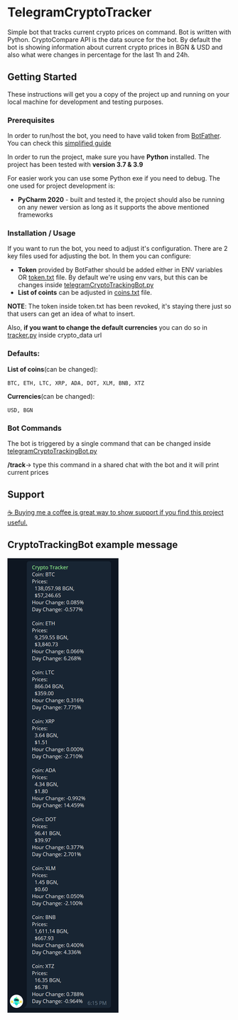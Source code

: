 # TelegramCryptoTracker
Simple bot that tracks current crypto prices on command. Bot is written with Python. CryptoCompare API is the data source for the bot.
By default the bot is showing information about current crypto prices in BGN & USD and also what were changes in percentage for the last 1h and 24h.

## Getting Started
These instructions will get you a copy of the project up and running on your local machine for development and testing purposes.

### Prerequisites
In order to run/host the bot, you need to have valid token from [BotFather](https://core.telegram.org/bots). 
You can check this [simplified guide](https://docs.microsoft.com/en-us/azure/bot-service/bot-service-channel-connect-telegram?view=azure-bot-service-4.0)

In order to run the project, make sure you have **Python** installed. The project has been tested with **version 3.7 & 3.9**

For easier work you can use some Python exe if you need to debug. The one used for project development is:
* **PyCharm 2020** - built and tested it, the project should also be running on any newer version as long as it supports the above mentioned frameworks

### Installation / Usage

If you want to run the bot, you need to adjust it's configuration. There are 2 key files used for adjusting the bot. In them you can configure: 
* **Token** provided by BotFather should be added either in ENV variables OR [token.txt](TelegramCryptoTracker/token.txt) file. By default we're using env vars, but this can be changes inside [telegramCryptoTrackingBot.py](TelegramCryptoTracker/telegramCryptoTrackingBot.py)
* **List of coints** can be adjusted in [coins.txt](TelegramCryptoTracker/coins.txt) file.

**NOTE**: The token inside token.txt has been revoked, it's staying there just so that users can get an idea of what to insert.

Also, **if you want to change the default currencies** you can do so in [tracker.py](TelegramCryptoTracker/tracker.py) inside crypto_data url

### Defaults: 
**List of coins**(can be changed): 
```
BTC, ETH, LTC, XRP, ADA, DOT, XLM, BNB, XTZ
```
**Currencies**(can be changed): 
```
USD, BGN
```

### Bot Commands
The bot is triggered by a single command that can be changed inside [telegramCryptoTrackingBot.py](TelegramCryptoTracker/telegramCryptoTrackingBot.py)

**/track**-> type this command in a shared chat with the bot and it will print current prices

## Support

<a href="https://www.buymeacoffee.com/i.ganchosov" target="_blank">☕ Buying me a coffee is great way to show support if you find this project useful.</a>

## CryptoTrackingBot example message
![CryptoTrackerExampleMessage](https://github.com/Plotso/TelegramCryptoTracker/blob/main/CryptoTrackerExampleMessage.PNG?raw=true)